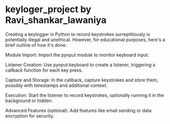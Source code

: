 # keyloger_project by Ravi_shankar_lawaniya

Creating a keylogger in Python to record keystrokes surreptitiously is potentially illegal and unethical. However, for educational purposes, here's a brief outline of how it's done:

Module Import: Import the pynput module to monitor keyboard input.

Listener Creation: Use pynput.keyboard to create a listener, triggering a callback function for each key press.

Capture and Storage: In the callback, capture keystrokes and store them, possibly with timestamps and additional context.

Execution: Start the listener to record keystrokes, optionally running it in the background or hidden.

Advanced Features (optional): Add features like email sending or data encryption for security.
